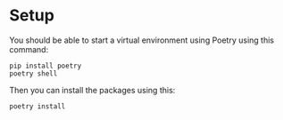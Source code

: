 # Setup

You should be able to start a virtual environment using Poetry using this command:
```shell
pip install poetry
poetry shell
```

Then you can install the packages using this:
```shell
poetry install
```